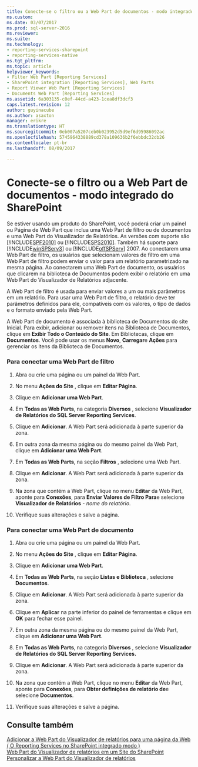 ```yaml
---
title: Conecte-se o filtro ou a Web Part de documentos - modo integrado do SharePoint | Microsoft Docs
ms.custom: 
ms.date: 03/07/2017
ms.prod: sql-server-2016
ms.reviewer: 
ms.suite: 
ms.technology:
- reporting-services-sharepoint
- reporting-services-native
ms.tgt_pltfrm: 
ms.topic: article
helpviewer_keywords:
- Filter Web Part [Reporting Services]
- SharePoint integration [Reporting Services], Web Parts
- Report Viewer Web Part [Reporting Services]
- Documents Web Part [Reporting Services]
ms.assetid: 6a303135-c0ef-44cd-a423-1cea8df3dcf3
caps.latest.revision: 12
author: guyinacube
ms.author: asaxton
manager: erikre
ms.translationtype: HT
ms.sourcegitcommit: 0eb007a5207ceb0b023952d5d9ef6d95986092ac
ms.openlocfilehash: 5745964338889cd378a109636b2f6ebbdc32db26
ms.contentlocale: pt-br
ms.lasthandoff: 08/09/2017

---
```

# <a name="connect-filter-or-documents-web-part---sharepoint-integrated-mode"></a>Conecte-se o filtro ou a Web Part de documentos - modo integrado do SharePoint
  Se estiver usando um produto do SharePoint, você poderá criar um painel ou Página de Web Part que inclua uma Web Part de filtro ou de documentos e uma Web Part do Visualizador de Relatórios. As versões com suporte são [!INCLUDE[SPF2010](../../includes/spf2010-md.md)] ou [!INCLUDE[SPS2010](../../includes/sps2010-md.md)]. Também há suporte para [!INCLUDE[winSPServ3](../../includes/winspserv3-md.md)] ou [!INCLUDE[offSPServ](../../includes/offspserv-md.md)] 2007. Ao conectarem uma Web Part de filtro, os usuários que selecionam valores de filtro em uma Web Part de filtro podem enviar o valor para um relatório parametrizado na mesma página. Ao conectarem uma Web Part de documento, os usuários que clicarem na biblioteca de Documentos podem exibir o relatório em uma Web Part do Visualizador de Relatórios adjacente.  
  
 A Web Part de filtro é usada para enviar valores a um ou mais parâmetros em um relatório. Para usar uma Web Part de filtro, o relatório deve ter parâmetros definidos para ele, compatíveis com os valores, o tipo de dados e o formato enviado pela Web Part.  
  
 A Web Part de documento é associada à biblioteca de Documentos do site Inicial. Para exibir, adicionar ou remover itens na Biblioteca de Documentos, clique em **Exibir Todo o Conteúdo do Site**. Em Bibliotecas, clique em **Documentos**. Você pode usar os menus **Novo**, **Carregar**e **Ações** para gerenciar os itens da Biblioteca de Documentos.  
  
### <a name="to-connect-a-filter-web-part"></a>Para conectar uma Web Part de filtro  
  
1.  Abra ou crie uma página ou um painel da Web Part.  
  
2.  No menu **Ações do Site** , clique em **Editar Página**.  
  
3.  Clique em **Adicionar uma Web Part**.  
  
4.  Em **Todas as Web Parts**, na categoria **Diversos** , selecione **Visualizador de Relatórios do SQL Server Reporting Services**.  
  
5.  Clique em **Adicionar**. A Web Part será adicionada à parte superior da zona.  
  
6.  Em outra zona da mesma página ou do mesmo painel da Web Part, clique em **Adicionar uma Web Part**.  
  
7.  Em **Todas as Web Parts**, na seção **Filtros** , selecione uma Web Part.  
  
8.  Clique em **Adicionar**. A Web Part será adicionada à parte superior da zona.  
  
9. Na zona que contém a Web Part, clique no menu **Editar** da Web Part, aponte para **Conexões**, para **Enviar Valores de Filtro Para**e selecione **Visualizador de Relatórios** - *nome do relatório*.  
  
10. Verifique suas alterações e salve a página.  
  
### <a name="to-connect-a-documents-web-part"></a>Para conectar uma Web Part de documento  
  
1.  Abra ou crie uma página ou um painel da Web Part.  
  
2.  No menu **Ações do Site** , clique em **Editar Página**.  
  
3.  Clique em **Adicionar uma Web Part**.  
  
4.  Em **Todas as Web Parts**, na seção **Listas e Biblioteca** , selecione **Documentos**.  
  
5.  Clique em **Adicionar**. A Web Part será adicionada à parte superior da zona.  
  
6.  Clique em **Aplicar** na parte inferior do painel de ferramentas e clique em **OK** para fechar esse painel.  
  
7.  Em outra zona da mesma página ou do mesmo painel da Web Part, clique em **Adicionar uma Web Part**.  
  
8.  Em **Todas as Web Parts**, na categoria **Diversos** , selecione **Visualizador de Relatórios do SQL Server Reporting Services.**  
  
9. Clique em **Adicionar**. A Web Part será adicionada à parte superior da zona.  
  
10. Na zona que contém a Web Part, clique no menu **Editar** da Web Part, aponte para **Conexões**, para **Obter definições de relatório de**e selecione **Documentos**.  
  
11. Verifique suas alterações e salve a página.  
  
## <a name="see-also"></a>Consulte também  
 [Adicionar a Web Part do Visualizador de relatórios para uma página da Web &#40; O Reporting Services no SharePoint integrado modo &#41;](../../reporting-services/report-server-sharepoint/add-the-report-viewer-web-part-to-a-web-page.md)   
 [Web Part do Visualizador de relatórios em um Site do SharePoint](../../reporting-services/report-server-sharepoint/report-viewer-web-part-on-a-sharepoint-site.md)   
 [Personalizar a Web Part do Visualizador de relatórios](../../reporting-services/report-server-sharepoint/customize-the-report-viewer-web-part.md)  
  
  
